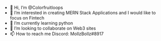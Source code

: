 - 👋 Hi, I’m @Colorfruitloops
- 👀 I’m interested in creating MERN Stack Applications and I would like to focus on Fintech
- 🌱 I’m currently learning python
- 💞️ I’m looking to collaborate on Web3 sites
- 📫 How to reach me Discord: MollzBollz#8917

<!---
Colorfruitloops/Colorfruitloops is a ✨ special ✨ repository because its `README.md` (this file) appears on your GitHub profile.
You can click the Preview link to take a look at your changes.
--->
